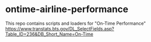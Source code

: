 # ontime-airline-performance

This repo contains scripts and loaders for "On-Time Performance"
https://www.transtats.bts.gov/DL_SelectFields.asp?Table_ID=236&DB_Short_Name=On-Time

